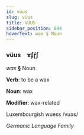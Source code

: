 ```yaml
---
id: vüus
slug: vüus
title: VÜUS
sidebar_position: 644
hoverText: wax § Noun
---
```


### vüus&emsp;<span kind="abugida">ɤʄɽ́ʃ</span>

*wax* **§** Noun

**Verb**: to be a wax

**Noun**: wax

**Modifier**: wax-related

Luxembourgish wuess /vuəs/

*Germanic Language Family*